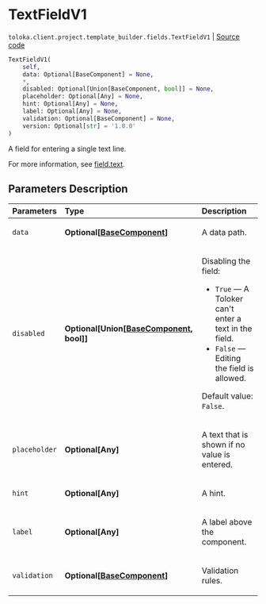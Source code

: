 # TextFieldV1
`toloka.client.project.template_builder.fields.TextFieldV1` | [Source code](https://github.com/Toloka/toloka-kit/blob/v1.2.0/src/client/project/template_builder/fields.py#L464)

```python
TextFieldV1(
    self,
    data: Optional[BaseComponent] = None,
    *,
    disabled: Optional[Union[BaseComponent, bool]] = None,
    placeholder: Optional[Any] = None,
    hint: Optional[Any] = None,
    label: Optional[Any] = None,
    validation: Optional[BaseComponent] = None,
    version: Optional[str] = '1.0.0'
)
```

A field for entering a single text line.


For more information, see [field.text](https://toloka.ai/docs/template-builder/reference/field.text).

## Parameters Description

| Parameters | Type | Description |
| :----------| :----| :-----------|
`data`|**Optional\[[BaseComponent](toloka.client.project.template_builder.base.BaseComponent.md)\]**|<p>A data path.</p>
`disabled`|**Optional\[Union\[[BaseComponent](toloka.client.project.template_builder.base.BaseComponent.md), bool\]\]**|<p>Disabling the field:</p> <ul> <li>`True` — A Toloker can&#x27;t enter a text in the field.</li> <li>`False` — Editing the field is allowed.</li> </ul> <p>Default value: `False`.</p>
`placeholder`|**Optional\[Any\]**|<p>A text that is shown if no value is entered.</p>
`hint`|**Optional\[Any\]**|<p>A hint.</p>
`label`|**Optional\[Any\]**|<p>A label above the component.</p>
`validation`|**Optional\[[BaseComponent](toloka.client.project.template_builder.base.BaseComponent.md)\]**|<p>Validation rules.</p>
